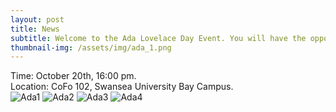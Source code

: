 ```yaml
---
layout: post
title: News
subtitle: Welcome to the Ada Lovelace Day Event. You will have the opportunity to network with faculty members, undergraduate, and graduate students, return with connections and confidence that last a lifetime! 
thumbnail-img: /assets/img/ada_1.png
---
```


<div style="text-align: justify;">
Time: October 20th, 16:00 pm.
</div>

<div style="text-align: justify;">
Location: CoFo 102, Swansea University Bay Campus.
</div>

<img src="https://qsimeng.github.io/wimcs-site/assets/img/ada_1.png" alt="Ada1">

<img src="https://qsimeng.github.io/wimcs-site/assets/img/ada_2.png" alt="Ada2">

<img src="https://qsimeng.github.io/wimcs-site/assets/img/ada_3.png" alt="Ada3">

<img src="https://qsimeng.github.io/wimcs-site/assets/img/ada_4.png" alt="Ada4">
